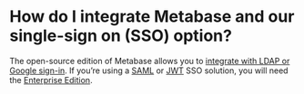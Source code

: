 # How do I integrate Metabase and our single-sign on (SSO) option?

The open-source edition of Metabase allows you to [integrate with LDAP or Google sign-in](../../administration-guide/10-single-sign-on.md). If you’re using a [SAML](../../enterprise-guide/authenticating-with-saml.md) or [JWT](../../enterprise-guide/authenticating-with-jwt.md) SSO solution, you will need the [Enterprise Edition](https://www.metabase.com/enterprise/).
